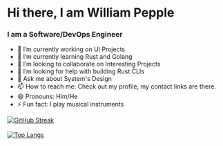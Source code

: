 # Hi there, I am William Pepple
### I am a Software/DevOps Engineer

<!--
**williampepple1/williampepple1** is a ✨ _special_ ✨ repository because its `README.md` (this file) appears on your GitHub profile.


-->

- 🔭 I’m currently working on UI Projects
- 🌱 I’m currently learning Rust and Golang
- 👯 I’m looking to collaborate on Interesting Projects
- 🤔 I’m looking for help with building Rust CLIs
- 💬 Ask me about System's Design
- 📫 How to reach me: Check out my profile, my contact links are there.
- 😄 Pronouns: Him/He
- ⚡ Fun fact: I play musical instruments



 [![GitHub Streak](https://github-readme-streak-stats.herokuapp.com/?user=williampepple1&theme=nightowl)](https://git.io/streak-stats)&nbsp; &nbsp; &nbsp; &nbsp; &nbsp;
 <br>
 <br>
 [![Top Langs](https://github-readme-stats.vercel.app/api/top-langs/?username=williampepple1&layout=compact&card_width=445)](https://github.com/williampepple1/github-readme-stats)
